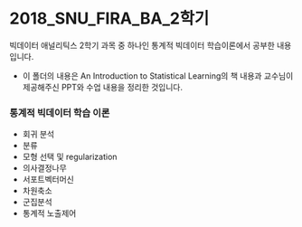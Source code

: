 ﻿# 2018_SNU_FIRA_BA_2학기
빅데이터 애널리틱스 2학기 과목 중 하나인 통계적 빅데이터 학습이론에서 공부한 내용입니다.
- 이 폴더의 내용은 An Introduction to Statistical Learning의 책 내용과 교수님이 제공해주신 PPT와 수업 내용을 정리한 것입니다.

### 통계적 빅데이터 학습 이론
- 회귀 분석
- 분류
- 모형 선택 및 regularization
- 의사결정나무
- 서포트벡터머신
- 차원축소
- 군집분석
- 통계적 노출제어
